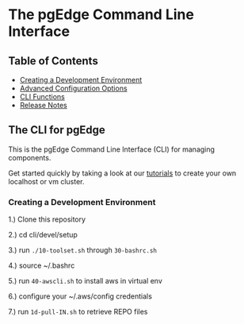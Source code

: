 # The pgEdge Command Line Interface

## Table of Contents
- [Creating a Development Environment](README.md#creating-a-development-environment)
- [Advanced Configuration Options](docs/)
- [CLI Functions](docs/cli_functions.md)
- [Release Notes](docs/cli_release_notes.md)

## The CLI for pgEdge

This is the pgEdge Command Line Interface (CLI) for managing components. 

Get started quickly by taking a look at our [tutorials](https://github.com/pgEdge/pgedge/tree/main/cli/tutorials) to create your own localhost or vm cluster.

### Creating a Development Environment

1.) Clone this repository

2.) cd cli/devel/setup

3.) run `./10-toolset.sh` through `30-bashrc.sh`

4.) source ~/.bashrc

5.) run `40-awscli.sh` to install aws in virtual env

6.) configure your ~/.aws/config credentials

7.) run `1d-pull-IN.sh` to retrieve REPO files

